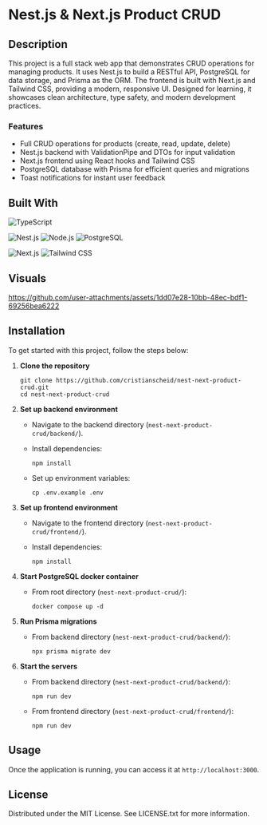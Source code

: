 # Nest.js & Next.js Product CRUD

## Description

This project is a full stack web app that demonstrates CRUD operations for managing products. It uses Nest.js to build a RESTful API, PostgreSQL for data storage, and Prisma as the ORM. The frontend is built with Next.js and Tailwind CSS, providing a modern, responsive UI. Designed for learning, it showcases clean architecture, type safety, and modern development practices.

### Features

- Full CRUD operations for products (create, read, update, delete)
- Nest.js backend with ValidationPipe and DTOs for input validation
- Next.js frontend using React hooks and Tailwind CSS
- PostgreSQL database with Prisma for efficient queries and migrations
- Toast notifications for instant user feedback

## Built With

![TypeScript][typescript-badge]

![Nest.js][nestjs-badge]
![Node.js][nodejs-badge]
![PostgreSQL][postgresql-badge]

![Next.js][nextjs-badge]
![Tailwind CSS][tailwindcss-badge]

## Visuals

https://github.com/user-attachments/assets/1dd07e28-10bb-48ec-bdf1-69256bea6222

## Installation

To get started with this project, follow the steps below:

1. **Clone the repository**

   ```
   git clone https://github.com/cristianscheid/nest-next-product-crud.git
   cd nest-next-product-crud
   ```

2. **Set up backend environment**

   - Navigate to the backend directory (`nest-next-product-crud/backend/`).
   - Install dependencies:

     ```
     npm install
     ```

   - Set up environment variables:

     ```
     cp .env.example .env
     ```

3. **Set up frontend environment**

   - Navigate to the frontend directory (`nest-next-product-crud/frontend/`).
   - Install dependencies:

     ```
     npm install
     ```

4. **Start PostgreSQL docker container**

   - From root directory (`nest-next-product-crud/`):

     ```
     docker compose up -d
     ```

5. **Run Prisma migrations**

   - From backend directory (`nest-next-product-crud/backend/`):

     ```
     npx prisma migrate dev
     ```

6. **Start the servers**

   - From backend directory (`nest-next-product-crud/backend/`):

     ```
     npm run dev
     ```

   - From frontend directory (`nest-next-product-crud/frontend/`):

     ```
     npm run dev
     ```

## Usage

Once the application is running, you can access it at `http://localhost:3000`.

## License

Distributed under the MIT License. See LICENSE.txt for more information.

<!-- Badges for 'Built With' section -->

[typescript-badge]: https://img.shields.io/badge/TypeScript-5.8-gray?style=for-the-badge&logo=typescript&logoColor=white
[nestjs-badge]: https://img.shields.io/badge/Nest.js-11.1-gray?style=for-the-badge&logo=nestjs&logoColor=white
[nodejs-badge]: https://img.shields.io/badge/Node.js-22.14-gray?style=for-the-badge&logo=node.js&logoColor=white
[postgresql-badge]: https://img.shields.io/badge/PostgreSQL-17.5-gray?style=for-the-badge&logo=postgresql&logoColor=white
[nextjs-badge]: https://img.shields.io/badge/Next.js-15.3-gray?style=for-the-badge&logo=next.js&logoColor=white
[tailwindcss-badge]: https://img.shields.io/badge/Tailwind%20CSS-4.1-gray?style=for-the-badge&logo=tailwindcss&logoColor=white
